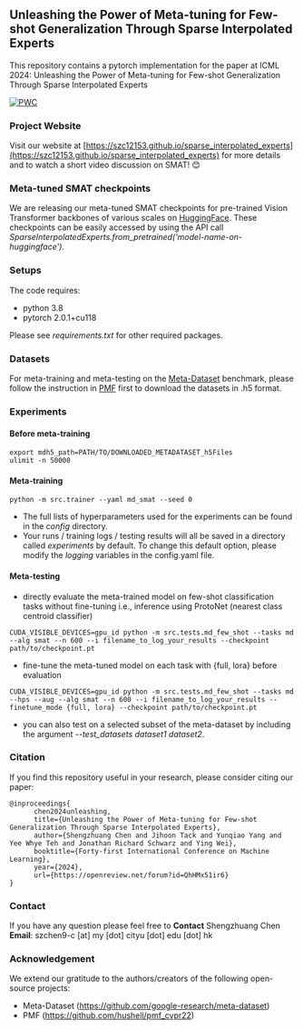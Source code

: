 

##  Unleashing the Power of Meta-tuning for Few-shot Generalization Through Sparse Interpolated Experts
This repository contains a pytorch implementation for the paper at ICML 2024: Unleashing the Power of Meta-tuning for Few-shot Generalization Through Sparse Interpolated Experts

[![PWC](https://img.shields.io/endpoint.svg?url=https://paperswithcode.com/badge/unleashing-the-power-of-meta-tuning-for-few/few-shot-image-classification-on-meta-dataset)](https://paperswithcode.com/sota/few-shot-image-classification-on-meta-dataset?p=unleashing-the-power-of-meta-tuning-for-few)

### Project Website
Visit our website at [https://szc12153.github.io/sparse_interpolated_experts](https://szc12153.github.io/sparse_interpolated_experts) for more details and to watch a short video discussion on SMAT! :blush:

### Meta-tuned SMAT checkpoints
We are releasing our meta-tuned SMAT checkpoints for pre-trained Vision Transformer backbones of various scales on [HuggingFace](https://huggingface.co/collections/szcjerry/meta-tuned-smat-vits-665823383b2fcd0255363d4e). These checkpoints can be easily accessed by using the API call *SparseInterpolatedExperts.from_pretrained('model-name-on-huggingface')*.

### Setups
The code requires:
- python 3.8
- pytorch 2.0.1+cu118

Please see *requirements.txt* for other required packages.

### Datasets

For meta-training and meta-testing on the [Meta-Dataset](https://github.com/google-research/meta-dataset) benchmark, please follow the instruction in [PMF](https://github.com/hushell/pmf_cvpr22?tab=readme-ov-file#meta-dataset) first to download the datasets in .h5 format.

### Experiments
#### Before meta-training
 ```
 export mdh5_path=PATH/TO/DOWNLOADED_METADATASET_h5Files
 ulimit -n 50000 
 ```


#### Meta-training 
```
python -m src.trainer --yaml md_smat --seed 0
```

- The full lists of hyperparameters used for the experiments can be found in the *config* directory. 
- Your runs / training logs / testing results will all be saved in a directory called _experiments_ by default. To change this default option, please modify the _logging_ variables in the config.yaml file. 

#### Meta-testing 

- directly evaluate the meta-trained model on few-shot classification tasks without fine-tuning i.e., inference using ProtoNet (nearest class centroid classifier)

 ```
 CUDA_VISIBLE_DEVICES=gpu_id python -m src.tests.md_few_shot --tasks md --alg smat --n 600 --i filename_to_log_your_results --checkpoint path/to/checkpoint.pt
 ```

- fine-tune the meta-tuned model on each task with {full, lora} before evaluation
```
CUDA_VISIBLE_DEVICES=gpu_id python -m src.tests.md_few_shot --tasks md --hps --aug --alg smat --n 600 --i filename_to_log_your_results --finetune_mode {full, lora} --checkpoint path/to/checkpoint.pt
```
- you can also test on a selected subset of the meta-dataset by including the argument *--test_datasets dataset1 dataset2*. 


### Citation
If you find this repository useful in your research, please consider citing our paper:
```
@inproceedings{
      chen2024unleashing,
      title={Unleashing the Power of Meta-tuning for Few-shot Generalization Through Sparse Interpolated Experts},
      author={Shengzhuang Chen and Jihoon Tack and Yunqiao Yang and Yee Whye Teh and Jonathan Richard Schwarz and Ying Wei},
      booktitle={Forty-first International Conference on Machine Learning},
      year={2024},
      url={https://openreview.net/forum?id=QhHMx51ir6}
}
```


### Contact
If you have any question please feel free to **Contact** Shengzhuang Chen **Email**: szchen9-c [at] my [dot] cityu [dot] edu [dot] hk  

### Acknowledgement
We extend our gratitude to the authors/creators of the following open-source projects: 
- Meta-Dataset (https://github.com/google-research/meta-dataset)
- PMF (https://github.com/hushell/pmf_cvpr22)
